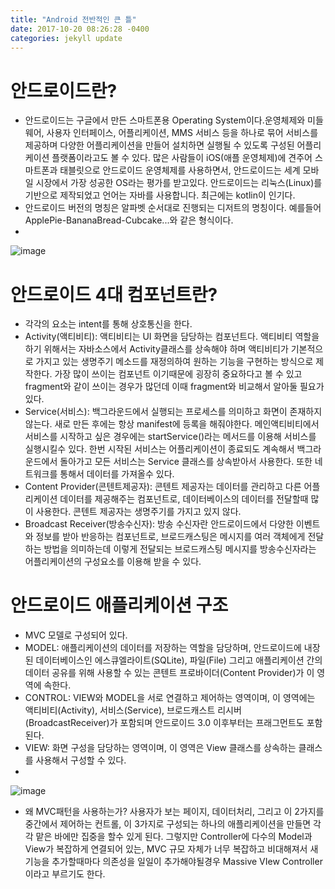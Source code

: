 ```yaml
---
title: "Android 전반적인 큰 틀"
date: 2017-10-20 08:26:28 -0400
categories: jekyll update
---
```

# 안드로이드란?
- 안드로이드는 구글에서 만든 스마트폰용 Operating System이다.운영체제와 미들웨어, 사용자 인터페이스, 어플리케이션, MMS 서비스 등을 하나로 묶어 서비스를 제공하며 다양한 어플리케이션을 만들어 설치하면 실행될 수 있도록 구성된 어플리케이션 플랫폼이라고도 볼 수 있다. 많은 사람들이 iOS(애플 운영체제)에 견주어 스마트폰과 태블릿으로 안드로이드 운영체제를 사용하면서, 안드로이드는 세계 모바일 시장에서 가장 성공한 OS라는 평가를 받고있다. 안드로이드는 리눅스(Linux)를 기반으로 제작되었고 언어는 자바를 사용합니다. 최근에는 kotlin이 인기다.
- 안드로이드 버전의 명칭은 알파벳 순서대로 진행되는 디저트의 명칭이다. 예를들어 ApplePie-BananaBread-Cubcake...와 같은 형식이다.
- 
![image](https://user-images.githubusercontent.com/68431716/118111574-db86df80-b41e-11eb-93df-869819311dd9.png)

# 안드로이드 4대 컴포넌트란?
- 각각의 요소는 intent를 통해 상호통신을 한다.
- Activity(액티비티): 액티비티는 UI 화면을 담당하는 컴포넌트다. 액티비티 역할을 하기 위해서는 자바소스에서 Activity클래스를 상속해야 하며 액티비티가 기본적으로 가지고 있는 생명주기 메소드를 재정의하여 원하는 기능을 구현하는 방식으로 제작한다. 가장 많이 쓰이는 컴포넌트 이기때문에 굉장히 중요하다고 볼 수 있고 fragment와 같이 쓰이는 경우가 많던데 이때 fragment와 비교해서 알아둘 필요가 있다.
- Service(서비스): 백그라운드에서 실행되는 프로세스를 의미하고 화면이 존재하지 않는다. 새로 만든 후에는 항상 manifest에 등록을 해줘야한다. 메인액티비티에서 서비스를 시작하고 싶은 경우에는 startService()라는 메서드를 이용해 서비스를 실행시킬수 있다. 한번 시작된 서비스는 어플리케이션이 종료되도 계속해서 백그라운드에서 돌아가고 모든 서비스는 Service 클래스를 상속받아서 사용한다. 또한 네트워크를 통해서 데이터를 가져올수 있다.
- Content Provider(콘텐트제공자): 콘텐트 제공자는 데이터를 관리하고 다른 어플리케이션 데이터를 제공해주는 컴포넌트로, 데이터베이스의 데이터를 전달할때 많이 사용한다. 콘텐트 제공자는 생명주기를 가지고 있지 않다.
- Broadcast Receiver(방송수신자): 방송 수신자란 안드로이드에서 다양한 이벤트와 정보를 받아 반응하는 컴포넌트로, 브로드캐스팅은 메시지를 여러 객체에게 전달하는 방법을 의미하는데 이렇게 전달되는 브로드캐스팅 메시지를 방송수신자라는 어플리케이션의 구성요소를 이용해 받을 수 있다.

# 안드로이드 애플리케이션 구조
- MVC 모델로 구성되어 있다.
- MODEL: 애플리케이션의 데이터를 저장하는 역할을 담당하며, 안드로이드에 내장된 데이터베이스인 에스큐엘라이트(SQLite), 파일(File) 그리고 애플리케이션 간의 데이터 공유를 위해 사용할 수 있는 콘텐트 프로바이더(Content Provider)가 이 영역에 속한다.
- CONTROL: VIEW와 MODEL을 서로 연결하고 제어하는 영역이며, 이 영역에는 액티비티(Activity), 서비스(Service), 브로드캐스트 리시버(BroadcastReceiver)가 포함되며 안드로이드 3.0 이후부터는 프래그먼트도 포함된다.
- VIEW: 화면 구성을 담당하는 영역이며, 이 영역은 View 클래스를 상속하는 클래스를 사용해서 구성할 수 있다.
- 
![image](https://user-images.githubusercontent.com/68431716/118114662-dc217500-b422-11eb-9b23-c2f410be2d7e.png)
- 왜 MVC패턴을 사용하는가? 사용자가 보는 페이지, 데이터처리, 그리고 이 2가지를 중간에서 제어하는 컨트롤, 이 3가지로 구성되는 하나의 애플리케이션을 만들면 각각 맡은 바에만 집중을 할수 있게 된다. 그렇지만 Controller에 다수의 Model과 View가 복잡하게 연결되어 있는, MVC 규모 자체가 너무 복잡하고 비대해져서 새 기능을 추가할때마다 의존성을 일일이 추가해야될경우 Massive VIew Controller이라고 부르기도 한다.




[jekyll-docs]: https://jekyllrb.com/docs/home
[jekyll-gh]:   https://github.com/jekyll/jekyll
[jekyll-talk]: https://talk.jekyllrb.com/

